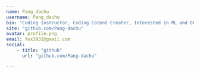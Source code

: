 ```yaml
---
name: Pang_dachu
username: Pang_dachu
bio: "Coding Instructor, Coding Cotent Creater, Interested in ML and DL"
site: "github.com/Pang-dachu"
avatar: profile.png
email: fox3931@gmail.com
social:
    - title: "github"
      url: "github.com/Pang-dachu"

---
```

